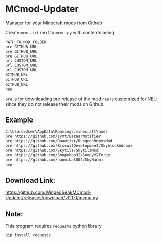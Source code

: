 # MCmod-Updater
Manager for your Minecraft mods from Github

Create `mcmu.txt` next to `mcmu.py` with contents being
```txt
PATH_TO_MOD_FOLDER
pre GITHUB_URL
pre GITHUB_URL
pre GITHUB_URL
url CUSTOM_URL
url CUSTOM_URL
url CUSTOM_URL
GITHUB_URL
GITHUB_URL
GITHUB_URL
neu
```

`pre` is for downloading pre release of the mod
`neu` is customized for NEU since they do not release their mods on Github

## Example
```txt
C:\Users\User\AppData\Roaming\.minecraft\mods
pre https://github.com/symt/BazaarNotifier
pre https://github.com/Quantizr/DungeonRoomsMod
pre https://github.com/BiscuitDevelopment/SkyblockAddons
pre https://github.com/Skytils/SkytilsMod
pre https://github.com/Soopyboo32/SoopyV2Forge
pre https://github.com/hannibal002/SkyHanni
neu
```

## Download Link: 
https://github.com/WingedSeal/MCmod-Updater/releases/download/v0.1.0/mcmu.py

## Note:
This program requires `requests` python library

```
pip install requests
```
